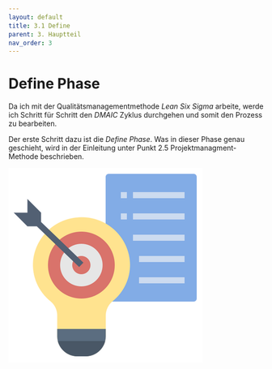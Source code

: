 ```yaml
---
layout: default
title: 3.1 Define
parent: 3. Hauptteil
nav_order: 3
---
```

# Define Phase

Da ich mit der Qualitätsmanagementmethode *Lean Six Sigma* arbeite, werde ich Schritt für Schritt den *DMAIC* Zyklus durchgehen und somit den Prozess zu bearbeiten. 

Der erste Schritt dazu ist die *Define Phase*. Was in dieser Phase genau geschieht, wird in der Einleitung unter Punkt 2.5 Projektmanagment-Methode beschrieben.

![Define](../../ressources/bilder/rsz_defining.png)



